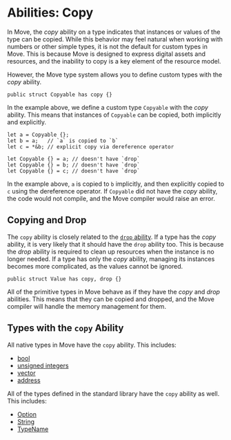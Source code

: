 # Abilities: Copy

In Move, the _copy_ ability on a type indicates that instances or values of the type can be copied. While this behavior may feel natural when working with numbers or other simple types, it is not the default for custom types in Move. This is because Move is designed to express digital assets and resources, and the inability to copy is a key element of the resource model.

However, the Move type system allows you to define custom types with the _copy_ ability.

```move
public struct Copyable has copy {}
```

In the example above, we define a custom type `Copyable` with the _copy_ ability. This means that instances of `Copyable` can be copied, both implicitly and explicitly.

```move
let a = Copyable {};
let b = a;   // `a` is copied to `b`
let c = *&b; // explicit copy via dereference operator

let Copyable {} = a; // doesn't have `drop`
let Copyable {} = b; // doesn't have `drop`
let Copyable {} = c; // doesn't have `drop`
```

In the example above, `a` is copied to `b` implicitly, and then explicitly copied to `c` using the dereference operator. If `Copyable` did not have the _copy_ ability, the code would not compile, and the Move compiler would raise an error.

## Copying and Drop

The `copy` ability is closely related to the [`drop` ability](./drop-ability.md). If a type has the _copy_ ability, it is very likely that it should have the `drop` ability too. This is because the _drop_ ability is required to clean up resources when the instance is no longer needed. If a type has only the _copy_ ability, managing its instances becomes more complicated, as the values cannot be ignored.

```move
public struct Value has copy, drop {}
```

All of the primitive types in Move behave as if they have the _copy_ and _drop_ abilities. This means that they can be copied and dropped, and the Move compiler will handle the memory management for them.

## Types with the `copy` Ability

All native types in Move have the `copy` ability. This includes:

- [bool](./../move-basics/primitive-types.md#booleans)
- [unsigned integers](./../move-basics/primitive-types.md#integers)
- [vector](./../move-basics/vector.md)
- [address](./../move-basics/address.md)

All of the types defined in the standard library have the `copy` ability as well. This includes:

- [Option](./../move-basics/option.md)
- [String](./../move-basics/string.md)
- [TypeName](./../move-basics/type-reflection.md#typename)
